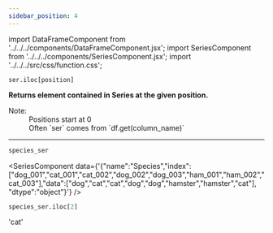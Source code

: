 ```yaml
---
sidebar_position: 4
---
```


import DataFrameComponent from '../../../components/DataFrameComponent.jsx';
import SeriesComponent from '../../../components/SeriesComponent.jsx';
import '../../../src/css/function.css';

<code>ser.iloc[position]</code>

<div className='base'>
    <p><strong>Returns element contained in Series at the given position.</strong></p>
    <dl>
        <dt className='term'>Note:</dt>
        <dd>Positions start at 0</dd>
        <dd>Often `ser` comes from `df.get(column_name)`</dd>
    </dl>
</div>

---

```python
species_ser
```

<SeriesComponent data={'{"name":"Species","index":["dog_001","cat_001","cat_002","dog_002","dog_003","ham_001","ham_002","cat_003"],"data":["dog","cat","cat","dog","dog","hamster","hamster","cat"], "dtype":"object"}'} />

```python
species_ser.iloc[2]
```
'cat'